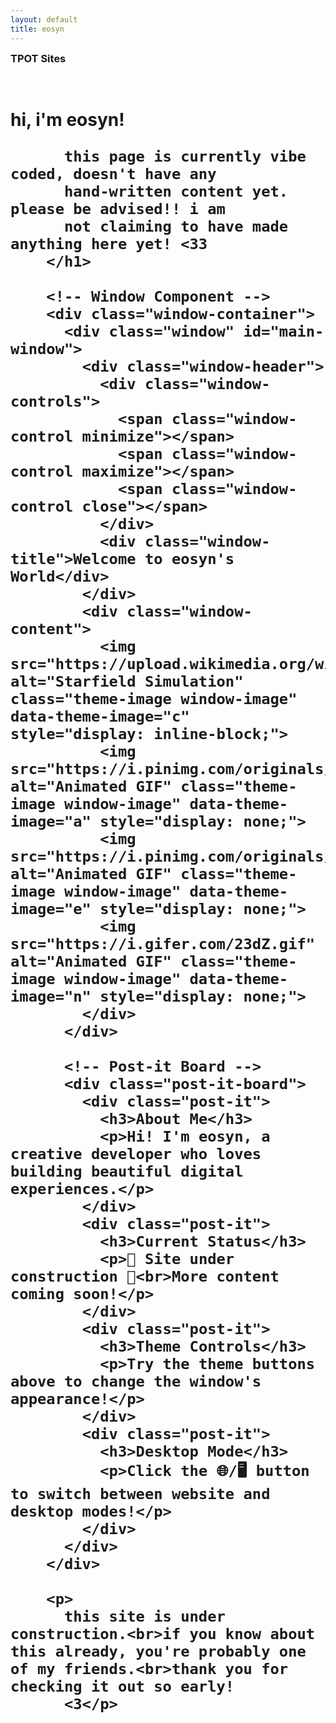 ```yaml
---
layout: default
title: eosyn
---
```


<!-- 
DESKTOP ENVIRONMENT SETUP - ROLLBACK POINT
If this fails, rollback to:
- Remove the script tag at the bottom
- Change "display: none;" back to normal display
- Remove desktop-manager.js from head.html
- Remove desktop-manager.js file
-->

<div class="main-content">
  <!-- TPOT Sites Scrolling List -->
  <div class="glass-card" style="margin-bottom: 2rem;">
    <h3 style="margin-top: 0; margin-bottom: 1rem; color: var(--theme-text);">TPOT Sites</h3>
    <div class="tpot-sites-scroll" id="tpotSitesScroll">
      <!-- TPOT sites will be populated here -->
    </div>
  </div>

  <div class="glass-card">
        <h1>
          hi, i'm eosyn!


          this page is currently vibe coded, doesn't have any 
          hand-written content yet. please be advised!! i am
          not claiming to have made anything here yet! <33
        </h1>
        
        <!-- Window Component -->
        <div class="window-container">
          <div class="window" id="main-window">
            <div class="window-header">
              <div class="window-controls">
                <span class="window-control minimize"></span>
                <span class="window-control maximize"></span>
                <span class="window-control close"></span>
              </div>
              <div class="window-title">Welcome to eosyn's World</div>
            </div>
            <div class="window-content">
              <img src="https://upload.wikimedia.org/wikipedia/commons/e/e4/StarfieldSimulation.gif" alt="Starfield Simulation" class="theme-image window-image" data-theme-image="c" style="display: inline-block;">
              <img src="https://i.pinimg.com/originals/60/ad/28/60ad28e7dfa78920e0bbf782053b040a.gif" alt="Animated GIF" class="theme-image window-image" data-theme-image="a" style="display: none;">
              <img src="https://i.pinimg.com/originals/74/8e/75/748e75ec3a7fe0b13bff7c282b458e3e.gif" alt="Animated GIF" class="theme-image window-image" data-theme-image="e" style="display: none;">
              <img src="https://i.gifer.com/23dZ.gif" alt="Animated GIF" class="theme-image window-image" data-theme-image="n" style="display: none;">
            </div>
          </div>
          
          <!-- Post-it Board -->
          <div class="post-it-board">
            <div class="post-it">
              <h3>About Me</h3>
              <p>Hi! I'm eosyn, a creative developer who loves building beautiful digital experiences.</p>
            </div>
            <div class="post-it">
              <h3>Current Status</h3>
              <p>🚧 Site under construction 🚧<br>More content coming soon!</p>
            </div>
            <div class="post-it">
              <h3>Theme Controls</h3>
              <p>Try the theme buttons above to change the window's appearance!</p>
            </div>
            <div class="post-it">
              <h3>Desktop Mode</h3>
              <p>Click the 🌐/🖥️ button to switch between website and desktop modes!</p>
            </div>
          </div>
        </div>
        
        <p>
          this site is under construction.<br>if you know about this already, you're probably one of my friends.<br>thank you for checking it out so early! 
          <3</p>
  </div>
</div>

<script>
// TPOT Sites Scrolling List
document.addEventListener('DOMContentLoaded', function() {
  // Define sites data directly on this page
  const sites = [
    {
        title: "Example Site",
        description: "A dummy example site for testing the tpot tag functionality",
        url: "https://examplelink.com",
        tags: ["tpot", "example", "dummy"],
    },
    {
        title: "CSS-Tricks",
        description: "Tips, tricks, and techniques for CSS",
        url: "https://css-tricks.com",
        tags: ["personal", "tpot", "tools", "documentation", "css-learning", "tutorials", "examples", "reference", "frontend", "styling", "layout", "responsive-design"],
    },
    {
        title: "Codrops",
        description: "Creative front-end resources and inspiration",
        url: "https://tympanus.net/codrops",
        tags: ["personal", "tpot", "tools", "documentation", "inspiration", "experiments", "tutorials", "creative-coding", "animations", "interactions", "css-effects", "javascript-effects"],
    },
    {
        title: "Can I Use",
        description: "Browser compatibility tables",
        url: "https://caniuse.com",
        tags: ["tools", "personal", "tpot", "browser-support", "compatibility", "reference", "web-standards", "css", "javascript", "html", "apis"],
    },
    {
        title: "CodePen",
        description: "Frontend code playground",
        url: "https://codepen.io",
        tags: ["tools", "personal", "tpot", "code-editor", "frontend", "css", "javascript", "html", "inspiration", "showcase", "learning"],
    },
    {
        title: "Wisk",
        description: "Modern Notion alternative",
        url: "https://wisk.cc",
        tags: ["tools", "personal", "tpot", "note-taking", "project-management", "collaboration", "organization", "documentation", "databases", "templates", "knowledge-base"],
    },
    {
        title: "cameronsworld",
        description: "Web aesthetic archive and inspiration",
        url: "https://cameronsworld.net",
        tags: ["personal", "tpot", "tools", "inspiration", "web-aesthetics", "archive", "retro-web", "design-inspiration", "creative-coding"],
    },
    {
        title: "everything2",
        description: "Collaborative writing and knowledge base",
        url: "https://everything2.com",
        tags: ["personal", "tpot", "tools", "collaborative-writing", "knowledge-base", "community", "articles", "learning", "reference"],
    },
    {
        title: "strwb.com",
        description: "Personal website and portfolio",
        url: "https://strwb.com",
        tags: ["personal", "tpot", "tools", "portfolio", "personal-site", "inspiration", "web-design"],
    },
    {
        title: "cyb3r17.space",
        description: "Personal portfolio with ML focus",
        url: "https://cyb3r17.space",
        tags: ["personal", "tpot", "tools", "portfolio", "machine-learning", "personal-site", "ai", "research"],
    },
    {
        title: "Archive.today",
        description: "Web archiving service",
        url: "https://archive.today",
        tags: ["tools", "personal", "tpot", "archive", "web-snapshots", "research", "reference", "historical-data"],
    },
    {
        title: "Hacker News",
        description: "Social news website focusing on computer science and entrepreneurship",
        url: "https://news.ycombinator.com",
        tags: ["tools", "personal", "tpot", "news", "community", "programming", "technology", "discussion", "startups"],
    }
  ];

  // Make sites available globally
  window.globalSites = sites;
  
  // Populate TPOT sites immediately
  populateTpotSites();
  
  // Initialize sticky notes functionality
  if (window.windowManager) {
    window.windowManager.initializeStickyNotes();
  } else {
    // Wait for window manager to load
    setTimeout(() => {
      if (window.windowManager) {
        window.windowManager.initializeStickyNotes();
      }
    }, 1000);
  }

  // Initial counter update
  updateCounter();
});

function populateTpotSites() {
  const tpotSitesScroll = document.getElementById('tpotSitesScroll');
  if (!tpotSitesScroll || !window.globalSites) return;

  // Filter sites with "tpot" tag
  const tpotSites = window.globalSites.filter(site => 
    site.tags && site.tags.includes('tpot')
  );

  if (tpotSites.length === 0) {
    tpotSitesScroll.innerHTML = '<p style="text-align: center; color: var(--text-secondary);">No TPOT sites found.</p>';
    return;
  }

  // Create scrolling list of buttons
  tpotSitesScroll.innerHTML = tpotSites.map(site => `
    <a href="${site.url}" target="_blank" class="tpot-site-btn">
      <span class="tpot-site-title">${site.title}</span>
      <span class="tpot-site-desc">${site.description}</span>
    </a>
  `).join('');
}
</script>

<style>
/* TPOT Sites Scrolling List Styles */
.tpot-sites-scroll {
  display: flex;
  gap: 1rem;
  overflow-x: auto;
  padding: 0.5rem 0;
  scrollbar-width: thin;
  scrollbar-color: var(--glass-border-medium) transparent;
}

.tpot-sites-scroll::-webkit-scrollbar {
  height: 6px;
}

.tpot-sites-scroll::-webkit-scrollbar-track {
  background: transparent;
}

.tpot-sites-scroll::-webkit-scrollbar-thumb {
  background: var(--glass-border-medium);
  border-radius: 3px;
}

.tpot-site-btn {
  display: flex;
  flex-direction: column;
  min-width: 200px;
  padding: 1rem;
  background: var(--glass-bg-medium);
  border: 1px solid var(--glass-border-light);
  border-radius: var(--glass-border-radius);
  text-decoration: none;
  color: var(--text-primary);
  transition: all 0.3s ease;
  backdrop-filter: var(--glass-blur-medium);
  box-shadow: var(--glass-shadow-light);
  white-space: nowrap;
}

.tpot-site-btn:hover {
  background: var(--glass-bg-heavy);
  border-color: var(--glass-border-medium);
  transform: translateY(-2px);
  box-shadow: var(--glass-shadow-medium);
}

.tpot-site-title {
  font-weight: 600;
  font-size: 1rem;
  margin-bottom: 0.5rem;
  color: var(--theme-text);
}

.tpot-site-desc {
  font-size: 0.875rem;
  color: var(--text-secondary);
  line-height: 1.4;
  white-space: normal;
  overflow: hidden;
  text-overflow: ellipsis;
  display: -webkit-box;
  -webkit-line-clamp: 2;
  -webkit-box-orient: vertical;
}

/* Responsive adjustments */
@media (max-width: 768px) {
  .tpot-site-btn {
    min-width: 160px;
    padding: 0.75rem;
  }
  
  .tpot-site-title {
    font-size: 0.9rem;
  }
  
  .tpot-site-desc {
    font-size: 0.8rem;
  }
}
</style>

